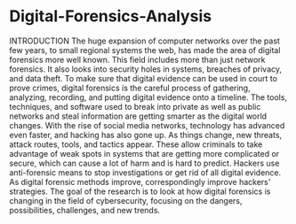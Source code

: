 # Digital-Forensics-Analysis
INTRODUCTION
The huge expansion of computer networks over the past few years, to small regional systems the
web, has made the area of digital forensics more well known. This field includes more than just
network forensics. It also looks into security holes in systems, breaches of privacy, and data
theft. To make sure that digital evidence can be used in court to prove crimes, digital forensics is
the careful process of gathering, analyzing, recording, and putting digital evidence onto a
timeline. The tools, techniques, and software used to break into private as well as public
networks and steal information are getting smarter as the digital world changes. With the rise of
social media networks, technology has advanced even faster, and hacking has also gone up. As
things change, new threats, attack routes, tools, and tactics appear. These allow criminals to take
advantage of weak spots in systems that are getting more complicated or secure, which can cause
a lot of harm and is hard to predict. Hackers use anti-forensic means to stop investigations or get
rid of all digital evidence. As digital forensic methods improve, correspondingly improve
hackers&#39; strategies. 
The goal of the research is to look at how digital forensics is changing in the field of cybersecurity, focusing on the dangers, possibilities, challenges, and new trends.
